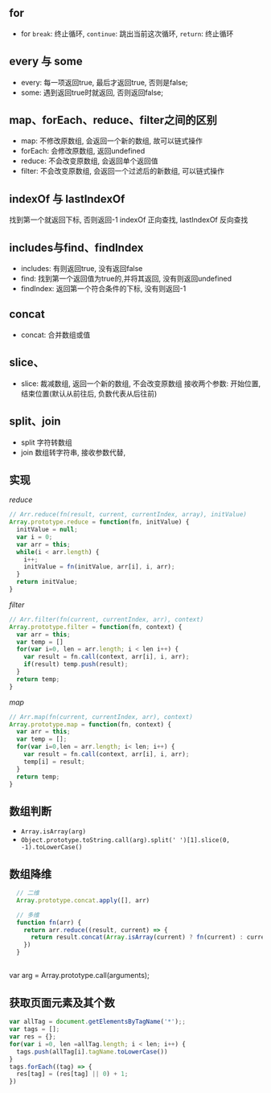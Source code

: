 ## for
 - for `break`: 终止循环, `continue`: 跳出当前这次循环, `return`: 终止循环

## every 与 some
  - every: 每一项返回true, 最后才返回true, 否则是false;
  - some: 遇到返回true时就返回, 否则返回false;

## map、forEach、reduce、filter之间的区别
  - map: 不修改原数组, 会返回一个新的数组, 故可以链式操作
  - forEach: 会修改原数组, 返回undefined
  - reduce: 不会改变原数组, 会返回单个返回值
  - filter: 不会改变原数组, 会返回一个过滤后的新数组, 可以链式操作

## indexOf 与 lastIndexOf
  找到第一个就返回下标, 否则返回-1
  indexOf 正向查找, lastIndexOf 反向查找

## includes与find、findIndex
  - includes: 有则返回true, 没有返回false
  - find: 找到第一个返回值为true的,并将其返回, 没有则返回undefined
  - findIndex: 返回第一个符合条件的下标, 没有则返回-1

## concat
  - concat: 合并数组或值

## slice、
  - slice: 裁减数组, 返回一个新的数组, 不会改变原数组
  接收两个参数: 开始位置, 结束位置(默认从前往后, 负数代表从后往前)

## split、join
  - split 字符转数组
  - join 数组转字符串, 接收参数代替,

## 实现
  *reduce*
  ```js
  // Arr.reduce(fn(result, current, currentIndex, array), initValue)
  Array.prototype.reduce = function(fn, initValue) {
    initValue = null;
    var i = 0;
    var arr = this;
    while(i < arr.length) {
      i++;
      initValue = fn(initValue, arr[i], i, arr);
    }
    return initValue;
  }
  ```

  *filter*
  ```js
  // Arr.filter(fn(current, currentIndex, arr), context)
  Array.prototype.filter = function(fn, context) {
    var arr = this;
    var temp = []
    for(var i=0, len = arr.length; i < len i++) {
      var result = fn.call(context, arr[i], i, arr);
      if(result) temp.push(result);
    }
    return temp;
  }
  ```

  *map*
  ```js
  // Arr.map(fn(current, currentIndex, arr), context)
  Array.prototype.map = function(fn, context) {
    var arr = this;
    var temp = [];
    for(var i=0,len = arr.length; i< len; i++) {
      var result = fn.call(context, arr[i], i, arr);
      temp[i] = result;
    }
    return temp;
  }
  ```

## 数组判断
  - `Array.isArray(arg)`
  - `Object.prototype.toString.call(arg).split(' ')[1].slice(0, -1).toLowerCase()`

## 数组降维
```js
  // 二维
  Array.prototype.concat.apply([], arr)

  // 多维
  function fn(arr) {
    return arr.reduce((result, current) => {
      return result.concat(Array.isArray(current) ? fn(current) : current);
    })
  }
```

## 
var arg = Array.prototype.call(arguments);

## 获取页面元素及其个数
```js
var allTag = document.getElementsByTagName('*');;
var tags = [];
var res = {};
for(var i =0, len =allTag.length; i < len; i++) {
  tags.push(allTag[i].tagName.toLowerCase())
}
tags.forEach((tag) => {
  res[tag] = (res[tag] || 0) + 1;
})
```